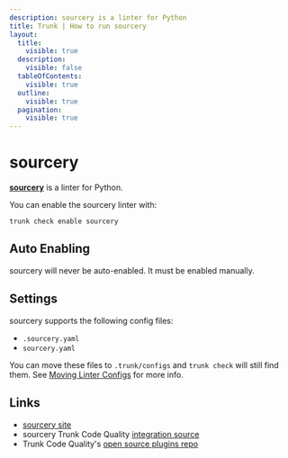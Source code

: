 ```yaml
---
description: sourcery is a linter for Python
title: Trunk | How to run sourcery
layout:
  title:
    visible: true
  description:
    visible: false
  tableOfContents:
    visible: true
  outline:
    visible: true
  pagination:
    visible: true
---
```


# sourcery

[**sourcery**](https://sourcery.ai/) is a linter for Python.

You can enable the sourcery linter with:

```shell
trunk check enable sourcery
```

## Auto Enabling

sourcery will never be auto-enabled. It must be enabled manually.

## Settings

sourcery supports the following config files:
* `.sourcery.yaml`
* `sourcery.yaml`

You can move these files to `.trunk/configs` and `trunk check` will still find them. See [Moving Linter Configs](..#moving-linter-configs) for more info.




## Links

- [sourcery site](https://sourcery.ai/)
- sourcery Trunk Code Quality [integration source](https://github.com/trunk-io/plugins/tree/main/linters/sourcery)
- Trunk Code Quality's [open source plugins repo](https://github.com/trunk-io/plugins/tree/main)
